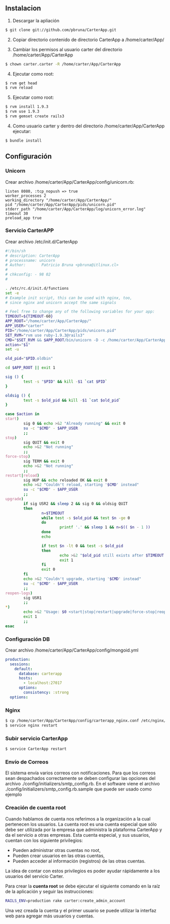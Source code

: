 ## Instalacion

1. Descargar la apliación
```bash
$ git clone git://github.com/pbruna/CarterApp.git
```

2. Copiar directorio contenido de directorio CarterApp a /home/carter/App/

3. Cambiar los permisos al usuario carter del directorio /home/carter/App/CarterApp
```bash
$ chown carter.carter -R /home/carter/App/CarterApp
```

4. Ejecutar como root:
```bash
$ rvm get head
$ rvm reload
```

5. Ejecutar como root:
```bash
$ rvm install 1.9.3
$ rvm use 1.9.3
$ rvm gemset create rails3
```

4. Como usuario carter y dentro del directorio /home/carter/App/CarterApp ejecutar:
```bash
$ bundle install
```


## Configuración

### Unicorn
Crear archivo /home/carter/App/CarterApp/config/unicorn.rb:
```
listen 8080, :tcp_nopush => true
worker_processes 2
working_directory "/home/carter/App/CarterApp/"
pid "/home/carter/App/CarterApp/pids/unicorn.pid"
stderr_path "/home/carter/App/CarterApp/log/unicorn_error.log"
timeout 30
preload_app true
```

### Servicio CarterAPP
Crear archivo /etc/init.d/CarterApp
```bash
#!/bin/sh
# description: CarterApp 
# processname: unicorn
# Author:       Patricio Bruna <pbruna@itlinux.cl> 
#
# chkconfig: - 98 02
#

. /etc/rc.d/init.d/functions
set -e
# Example init script, this can be used with nginx, too,
# since nginx and unicorn accept the same signals

# Feel free to change any of the following variables for your app:
TIMEOUT=${TIMEOUT-60}
APP_ROOT="/home/carter/App/CarterApp/"
APP_USER="carter"
PID="/home/carter/App/CarterApp/pids/unicorn.pid"
SET_RVM="rvm use ruby-1.9.3@rails3"
CMD="$SET_RVM && $APP_ROOT/bin/unicorn -D -c /home/carter/App/CarterApp/config/unicorn.rb -E production"
action="$1"
set -u

old_pid="$PID.oldbin"

cd $APP_ROOT || exit 1

sig () {
        test -s "$PID" && kill -$1 `cat $PID`
}

oldsig () {
        test -s $old_pid && kill -$1 `cat $old_pid`
}

case $action in
start)
        sig 0 && echo >&2 "Already running" && exit 0
        su -c "$CMD" - $APP_USER
        ;;
stop)
        sig QUIT && exit 0
        echo >&2 "Not running"
        ;;
force-stop)
        sig TERM && exit 0
        echo >&2 "Not running"
        ;;
restart|reload)
        sig HUP && echo reloaded OK && exit 0
        echo >&2 "Couldn't reload, starting '$CMD' instead"
        su -c "$CMD" - $APP_USER
        ;;
upgrade)
        if sig USR2 && sleep 2 && sig 0 && oldsig QUIT
        then
                n=$TIMEOUT
                while test -s $old_pid && test $n -ge 0
                do
                        printf '.' && sleep 1 && n=$(( $n - 1 ))
                done
                echo

                if test $n -lt 0 && test -s $old_pid
                then
                        echo >&2 "$old_pid still exists after $TIMEOUT seconds"
                        exit 1
                fi
                exit 0
        fi
        echo >&2 "Couldn't upgrade, starting '$CMD' instead"
        su -c "$CMD" - $APP_USER
        ;;
reopen-logs)
        sig USR1
        ;;
*)
        echo >&2 "Usage: $0 <start|stop|restart|upgrade|force-stop|reopen-logs>"
        exit 1
        ;;
esac
```

### Configuración DB
Crear archivo /home/carter/App/CarterApp/config/mongoid.yml
```yaml
production:
  sessions:
    default:
      database: carterapp
      hosts:
        - localhost:27017
      options:
        consistency: :strong
  options:
```

### Nginx
```bash
$ cp /home/carter/App/CarterApp/config/carterapp_nginx.conf /etc/nginx/conf.d/
$ service nginx restart
```

### Subir servicio CarterApp
```bash
$ service CarterApp restart
```

### Envío de Correos
El sistema envía varios correos con notificaciones. Para que los correos sean despachados correctamente se deben configurar las opciones del archivo ./config/initializers/smtp_config.rb.
En el software viene el archivo ./config/initializers/smtp_config.rb.sample que puede ser usado como ejemplo

### Creación de cuenta root
Cuando hablamos de cuenta nos referimos a la organización a la cual pertenecen los usuarios.
La cuenta root es una cuenta especial que sólo debe ser utilizada por la empresa que administra la plataforma CarterApp y da el servicio a otras empresas. Esta cuenta especial, y sus usuarios, cuentan con los siguiente privilegios:

* Pueden administrar otras cuentas no root,
* Pueden crear usuarios en las otras cuentas,
* Pueden acceder al información (registros) de las otras cuentas.

La idea de contar con estos privilegios es poder ayudar rápidamente a los usuarios del servicio Carter.

Para crear la **cuenta root** se debe ejecutar el siguiente comando en la raíz de la aplicación y seguir las instrucciones:

```bash
RAILS_ENV=production rake carter:create_admin_account
```
Una vez creada la cuenta y el primer usuario se puede utilizar la interfaz web para agregar más usuarios y cuentas.